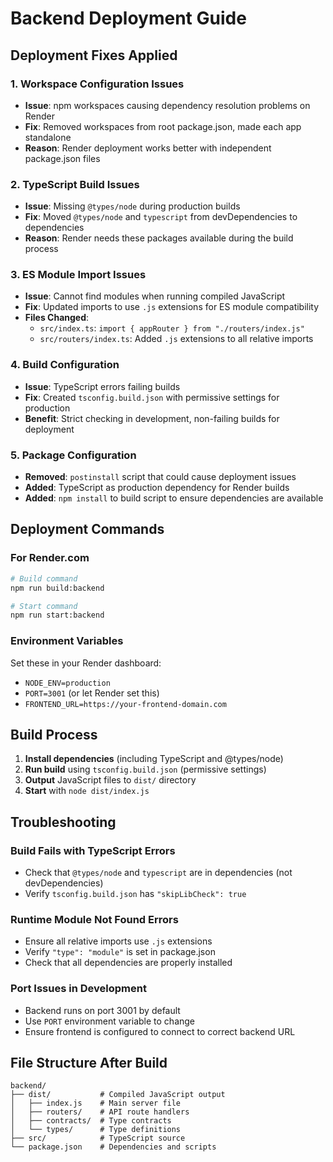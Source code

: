 # Backend Deployment Guide

## Deployment Fixes Applied

### 1. Workspace Configuration Issues

- **Issue**: npm workspaces causing dependency resolution problems on Render
- **Fix**: Removed workspaces from root package.json, made each app standalone
- **Reason**: Render deployment works better with independent package.json files

### 2. TypeScript Build Issues

- **Issue**: Missing `@types/node` during production builds
- **Fix**: Moved `@types/node` and `typescript` from devDependencies to dependencies
- **Reason**: Render needs these packages available during the build process

### 3. ES Module Import Issues

- **Issue**: Cannot find modules when running compiled JavaScript
- **Fix**: Updated imports to use `.js` extensions for ES module compatibility
- **Files Changed**:
  - `src/index.ts`: `import { appRouter } from "./routers/index.js"`
  - `src/routers/index.ts`: Added `.js` extensions to all relative imports

### 4. Build Configuration

- **Issue**: TypeScript errors failing builds
- **Fix**: Created `tsconfig.build.json` with permissive settings for production
- **Benefit**: Strict checking in development, non-failing builds for deployment

### 5. Package Configuration

- **Removed**: `postinstall` script that could cause deployment issues
- **Added**: TypeScript as production dependency for Render builds
- **Added**: `npm install` to build script to ensure dependencies are available

## Deployment Commands

### For Render.com

```bash
# Build command
npm run build:backend

# Start command
npm run start:backend
```

### Environment Variables

Set these in your Render dashboard:

- `NODE_ENV=production`
- `PORT=3001` (or let Render set this)
- `FRONTEND_URL=https://your-frontend-domain.com`

## Build Process

1. **Install dependencies** (including TypeScript and @types/node)
2. **Run build** using `tsconfig.build.json` (permissive settings)
3. **Output** JavaScript files to `dist/` directory
4. **Start** with `node dist/index.js`

## Troubleshooting

### Build Fails with TypeScript Errors

- Check that `@types/node` and `typescript` are in dependencies (not devDependencies)
- Verify `tsconfig.build.json` has `"skipLibCheck": true`

### Runtime Module Not Found Errors

- Ensure all relative imports use `.js` extensions
- Verify `"type": "module"` is set in package.json
- Check that all dependencies are properly installed

### Port Issues in Development

- Backend runs on port 3001 by default
- Use `PORT` environment variable to change
- Ensure frontend is configured to connect to correct backend URL

## File Structure After Build

```
backend/
├── dist/           # Compiled JavaScript output
│   ├── index.js    # Main server file
│   ├── routers/    # API route handlers
│   ├── contracts/  # Type contracts
│   └── types/      # Type definitions
├── src/            # TypeScript source
└── package.json    # Dependencies and scripts
```

